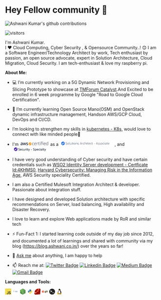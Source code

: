 # Hey Fellow community 👋 



![Ashwani Kumar's github contributions](https://github-readme-stats.vercel.app/api?username=TheAshwaniK&count_private=true&include_all_commits=true)
<!-- https://github-myreadme-stats-64u7ufgl7.vercel.app/api?username=theashwanik&show_icons=true)-->

![visitors](https://glimmer-eight-orchid.glitch.me/badge?page_id=theashwanik)
<br />

I'm Ashwani Kumar.    
I ❤ Cloud Computing, Cyber Security , & Opensource Community..! 😊
I am a Software Engineer/Technology Architect by work, Tech enthusiast by passion, an open source advocate, expert in Solution Architecture, Cloud Migration, Cloud Security.
I am tech-enthusiast & love my raspberry pi.

  
**About Me:**

- 💻 I’m currently working on a 5G Dynamic Network Provisioning and Slicing Prototype to showcase at [TMForum Catalyst](https://www.tmforum.org/collaboration/catalyst-program/what-is-a-catalyst/).And Excited to be enrolled in 6 week programme by Google "Road to Google Cloud Certification".
- 🌱 I’m currently learning Open Source Mano(OSM) and OpenStack dynamic infrastructure management, Handson AWS/GCP Cloud, DevOps and CI/CD. 
- I’m looking to strengthen my skills in [kubernetes - K8s](https://kubernetes.io/), would love to connect with like minded people🤝
- I'm <code><img height="16" src="https://raw.githubusercontent.com/TheAshwanik/theashwanik/master/logos/aws-certified.png"></code> as a <img height="16" src="https://raw.githubusercontent.com/TheAshwanik/theashwanik/master/logos/solutions-architect.png"></code>, and <img height="16" src="https://raw.githubusercontent.com/TheAshwanik/theashwanik/master/logos/security-specialty.png"></code>
- I have very good understanding of Cyber security and have certain credentials such as [WSO2 Identity Server development - Certficate Id:4KHMS0](https://certification.wso2.com/web/), [Harvard Cybersecurity: Managing Risk in the Information Age](https://harvardx.credential.getsmarter.com/71d42f38-d9ff-4f2e-b35e-ce08ba9e9a02), AWS Security speciality Certified.
- I am also a Certified Mulesoft Integration Architect & developer. Passionate about integration stuff.
- I have designed and developed Solution architecture with specific recommendations on Server, load balancing, High availability and Disaster Recovery.
- I love to learn and explore Web applications made by RoR and similar tech    

- ⚡️ Fun-Fact 1: I started learning code outside of my day job since 2012, and documented a lot of learnings and shared with community via my blog (https://blog.ashwani.co.in/) over the years so far!

- 💬 [Ask me](https://github.com/theashwanik/feedback) about anything, I am happy to help
- 📫 Reach me at: [![Twitter Badge](https://img.shields.io/badge/-@theashwanik-1ca0f1?style=flat-square&labelColor=1ca0f1&logo=twitter&logoColor=white&link=https://twitter.com/theAshwaniK)](https://twitter.com/theAshwaniK) [![Linkedin Badge](https://img.shields.io/badge/-theAshwaniK-blue?style=flat-square&logo=Linkedin&logoColor=white&link=https://www.linkedin.com/in/aryanashwani/)](https://www.linkedin.com/in/aryanashwani/) [![Medium Badge](https://img.shields.io/badge/-@blogashwani-03a57a?style=flat-square&labelColor=000000&logo=Medium&link=https://blog.ashwani.co.in/)](https://blog.ashwani.co.in)
[![Gmail Badge](https://img.shields.io/badge/-aryan.ash.wani@gmail.com-c14438?style=flat-square&logo=Gmail&logoColor=white&link=mailto:aryan.ash.wani@gmail.com)](mailto:aryan.ash.wani@gmail.com)

**Languages and Tools:**  

<code><img height="20" src="https://raw.githubusercontent.com/github/explore/80688e429a7d4ef2fca1e82350fe8e3517d3494d/topics/javascript/javascript.png"></code>
<code><img height="20" src="https://raw.githubusercontent.com/github/explore/5c058a388828bb5fde0bcafd4bc867b5bb3f26f3/topics/java/java.png"></code>
<code><img height="20" src="https://raw.githubusercontent.com/github/explore/80688e429a7d4ef2fca1e82350fe8e3517d3494d/topics/nodejs/nodejs.png"></code>
<code><img height="20" src="https://raw.githubusercontent.com/github/explore/80688e429a7d4ef2fca1e82350fe8e3517d3494d/topics/python/python.png"></code>
<code><img height="20" src="https://raw.githubusercontent.com/github/explore/80688e429a7d4ef2fca1e82350fe8e3517d3494d/topics/ruby/ruby.png"></code>
<code><img height="20" src="https://raw.githubusercontent.com/github/explore/80688e429a7d4ef2fca1e82350fe8e3517d3494d/topics/git/git.png"></code>
<code><img height="20" src="https://raw.githubusercontent.com/github/explore/80688e429a7d4ef2fca1e82350fe8e3517d3494d/topics/terminal/terminal.png"></code>
<code><img height="20" src="https://raw.githubusercontent.com/github/explore/80688e429a7d4ef2fca1e82350fe8e3517d3494d/topics/linux/linux.png"></code>

